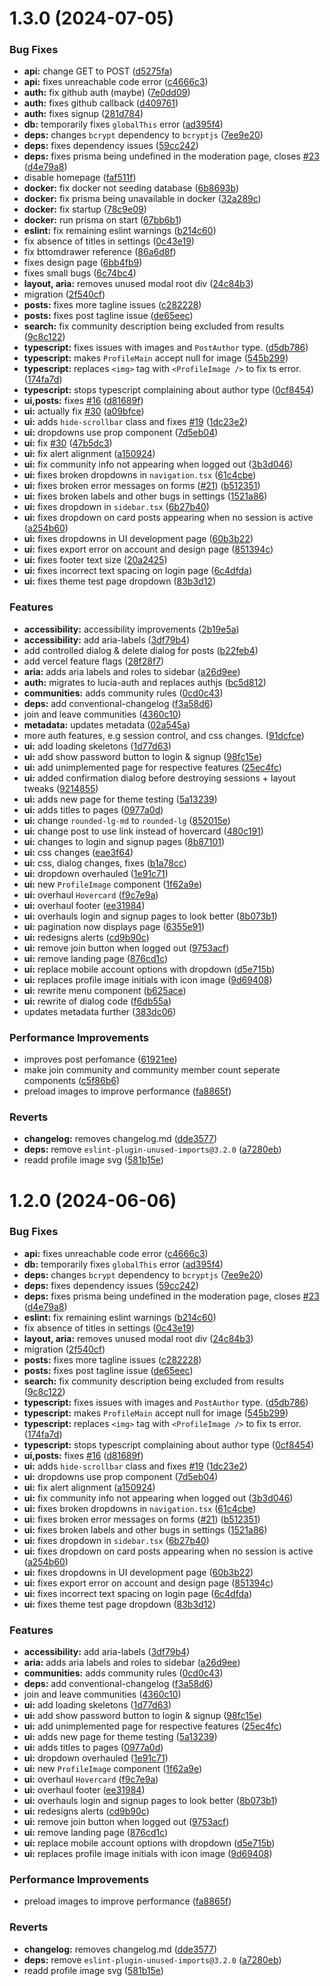 # 1.3.0 (2024-07-05)


### Bug Fixes

* **api:** change GET to POST ([d5275fa](https://github.com/CMD-Forum/cmd-forum/commit/d5275faa290e1769277551a59ce41ff1399e82f1))
* **api:** fixes unreachable code error ([c4666c3](https://github.com/CMD-Forum/cmd-forum/commit/c4666c3bcc8065d9a6e8727b4245660b57a18759))
* **auth:** fix github auth (maybe) ([7e0dd09](https://github.com/CMD-Forum/cmd-forum/commit/7e0dd09af8e6a35bc1213031e7152292bd344f61))
* **auth:** fixes github callback ([d409761](https://github.com/CMD-Forum/cmd-forum/commit/d409761c87b70ba25ce67f89bbe23454931551be))
* **auth:** fixes signup ([281d784](https://github.com/CMD-Forum/cmd-forum/commit/281d784e4d4a9afeb505626e416516b9b869d86e))
* **db:** temporarily fixes `globalThis` error ([ad395f4](https://github.com/CMD-Forum/cmd-forum/commit/ad395f42c81effa6d85d57080a679ccd2f313c12))
* **deps:** changes `bcrypt` dependency to `bcryptjs` ([7ee9e20](https://github.com/CMD-Forum/cmd-forum/commit/7ee9e20e705dabaaa25b8ccaae692cd86496b57b))
* **deps:** fixes dependency issues ([59cc242](https://github.com/CMD-Forum/cmd-forum/commit/59cc2424130ef2cb5be80d35475a5930d3b359ac))
* **deps:** fixes prisma being undefined in the moderation page, closes [#23](https://github.com/CMD-Forum/cmd-forum/issues/23) ([d4e79a8](https://github.com/CMD-Forum/cmd-forum/commit/d4e79a892adbd2dd2fa4a53cced657ca6ed5a940))
* disable homepage ([faf511f](https://github.com/CMD-Forum/cmd-forum/commit/faf511f70a7f4d221eedb6cccfc1bd6d8ee1aa78))
* **docker:** fix docker not seeding database ([6b8693b](https://github.com/CMD-Forum/cmd-forum/commit/6b8693b412c729d5243f29663af005083ef47481))
* **docker:** fix prisma being unavailable in docker ([32a289c](https://github.com/CMD-Forum/cmd-forum/commit/32a289c1178af33cb04f1d850129b60ef8fc5008))
* **docker:** fix startup ([78c9e09](https://github.com/CMD-Forum/cmd-forum/commit/78c9e0953ee389a4cdfff3600f3017ec4ce076a6))
* **docker:** run prisma on start ([67bb6b1](https://github.com/CMD-Forum/cmd-forum/commit/67bb6b1a8662030a3269d4794ae1c429893bce4e))
* **eslint:** fix remaining eslint warnings ([b214c60](https://github.com/CMD-Forum/cmd-forum/commit/b214c60c87a49c13b814af1ec83bd26717c0c778))
* fix absence of titles in settings ([0c43e19](https://github.com/CMD-Forum/cmd-forum/commit/0c43e1981f2f202d6528baee5f4c2013980ead46))
* fix bttomdrawer reference ([86a6d8f](https://github.com/CMD-Forum/cmd-forum/commit/86a6d8fb6c3fd428a5f663fe54e78979fe3448a9))
* fixes design page ([6bb4fb9](https://github.com/CMD-Forum/cmd-forum/commit/6bb4fb98a52d464edcd2c5de6f1f9c2489ccbcc4))
* fixes small bugs ([6c74bc4](https://github.com/CMD-Forum/cmd-forum/commit/6c74bc494476c4852a62946354f490c2fef7b6e8))
* **layout, aria:** removes unused modal root div ([24c84b3](https://github.com/CMD-Forum/cmd-forum/commit/24c84b3cc3e0e13e161d780e33ca2f73b12532a9))
* migration ([2f540cf](https://github.com/CMD-Forum/cmd-forum/commit/2f540cf62dc99037c7c63cd6bee4201d3959f515))
* **posts:** fixes more tagline issues ([c282228](https://github.com/CMD-Forum/cmd-forum/commit/c2822287bf64ad78a48fc9baa4864b0eb7512571))
* **posts:** fixes post tagline issue ([de65eec](https://github.com/CMD-Forum/cmd-forum/commit/de65eec5d26a46f0dfc4b12a58f1adc5a90c173a))
* **search:** fix community description being excluded from results ([9c8c122](https://github.com/CMD-Forum/cmd-forum/commit/9c8c1222b07238135d024cafa943374392a1eb57))
* **typescript:** fixes issues with images and `PostAuthor` type. ([d5db786](https://github.com/CMD-Forum/cmd-forum/commit/d5db7868589969857f0539bf36a00741e719c798))
* **typescript:** makes `ProfileMain` accept null for image ([545b299](https://github.com/CMD-Forum/cmd-forum/commit/545b29924ebca64d03c6858e7f38c14f6212ccd7))
* **typescript:** replaces `<img>` tag with `<ProfileImage />` to fix ts error. ([174fa7d](https://github.com/CMD-Forum/cmd-forum/commit/174fa7d161267b064dcafb5f90ee18e775a94410))
* **typescript:** stops typescript complaining about author type ([0cf8454](https://github.com/CMD-Forum/cmd-forum/commit/0cf8454b9440997932eef8d8a98033ced40e9fb1))
* **ui,posts:** fixes [#16](https://github.com/CMD-Forum/cmd-forum/issues/16) ([d81689f](https://github.com/CMD-Forum/cmd-forum/commit/d81689fe2373587503272a02873665a02e66bf3f))
* **ui:** actually fix [#30](https://github.com/CMD-Forum/cmd-forum/issues/30) ([a09bfce](https://github.com/CMD-Forum/cmd-forum/commit/a09bfcea47cc1c0ef2ddc68f4b470e45baed09fb))
* **ui:** adds `hide-scrollbar` class and fixes [#19](https://github.com/CMD-Forum/cmd-forum/issues/19) ([1dc23e2](https://github.com/CMD-Forum/cmd-forum/commit/1dc23e2f48244aa37d0803a5ac7974bbb556dcd3))
* **ui:** dropdowns use prop component ([7d5eb04](https://github.com/CMD-Forum/cmd-forum/commit/7d5eb0407a37b3064b305a45dbffa3341b6e08d8))
* **ui:** fix [#30](https://github.com/CMD-Forum/cmd-forum/issues/30) ([47b5dc3](https://github.com/CMD-Forum/cmd-forum/commit/47b5dc37b49c79f7ae554c778cb8dacccdafc399))
* **ui:** fix alert alignment ([a150924](https://github.com/CMD-Forum/cmd-forum/commit/a1509241d35c9d89301a42ed5b77ab9cb29924d9))
* **ui:** fix community info not appearing when logged out ([3b3d046](https://github.com/CMD-Forum/cmd-forum/commit/3b3d046b424d41731e6d86c92006c34e7b38b198))
* **ui:** fixes broken dropdowns in `navigation.tsx` ([61c4cbe](https://github.com/CMD-Forum/cmd-forum/commit/61c4cbe2fae6ee42f67d623fc045258583bee591))
* **ui:** fixes broken error messages on forms ([#21](https://github.com/CMD-Forum/cmd-forum/issues/21)) ([b512351](https://github.com/CMD-Forum/cmd-forum/commit/b5123513776dd6cc561216a2c49b3602f7432bc3))
* **ui:** fixes broken labels and other bugs in settings ([1521a86](https://github.com/CMD-Forum/cmd-forum/commit/1521a867bc5ea3581f8ef2fcfdeba4a7fb9141f9))
* **ui:** fixes dropdown in `sidebar.tsx` ([6b27b40](https://github.com/CMD-Forum/cmd-forum/commit/6b27b40d6aa4d127eb40068b746c20f0efa35c27))
* **ui:** fixes dropdown on card posts appearing when no session is active ([a254b60](https://github.com/CMD-Forum/cmd-forum/commit/a254b60d3582613c385c5c6a9ddc3e8952ae9407))
* **ui:** fixes dropdowns in UI development page ([60b3b22](https://github.com/CMD-Forum/cmd-forum/commit/60b3b22bd1d76908f5034841648e0dc7c77394a8))
* **ui:** fixes export error on account and design page ([851394c](https://github.com/CMD-Forum/cmd-forum/commit/851394c9229b207bdbb64ffc7c31e02d47557d9d))
* **ui:** fixes footer text size ([20a2425](https://github.com/CMD-Forum/cmd-forum/commit/20a2425478795d56a9b57fa830500113b4ccb0e4))
* **ui:** fixes incorrect text spacing on login page ([6c4dfda](https://github.com/CMD-Forum/cmd-forum/commit/6c4dfda26fdfb7bd050eab41e5ea084cfc63e5d6))
* **ui:** fixes theme test page dropdown ([83b3d12](https://github.com/CMD-Forum/cmd-forum/commit/83b3d12aeb633fbec0374d6e5b5aeb7c108484b3))


### Features

* **accessibility:** accessibility improvements ([2b19e5a](https://github.com/CMD-Forum/cmd-forum/commit/2b19e5ae9488b9ddabbab7977abdf7aba32ceb41))
* **accessibility:** add aria-labels ([3df79b4](https://github.com/CMD-Forum/cmd-forum/commit/3df79b4cf0c7a91c72476bab75589b36d0d3e86a))
* add controlled dialog & delete dialog for posts ([b22feb4](https://github.com/CMD-Forum/cmd-forum/commit/b22feb43b0bfd4fc92fe9ebe7dadccea93d8cc20))
* add vercel feature flags ([28f28f7](https://github.com/CMD-Forum/cmd-forum/commit/28f28f78548ae62fb99395d92cbfdda39e8cea82))
* **aria:** adds aria labels and roles to sidebar ([a26d9ee](https://github.com/CMD-Forum/cmd-forum/commit/a26d9eedcd8b381e1e87d58c337511b39c143223))
* **auth:** migrates to lucia-auth and replaces authjs ([bc5d812](https://github.com/CMD-Forum/cmd-forum/commit/bc5d812a4fb9e04c80c567291273d1dcf776d7c7))
* **communities:** adds community rules ([0cd0c43](https://github.com/CMD-Forum/cmd-forum/commit/0cd0c43b0ec8a08e5027f5f7fd53b5d738d8ab5f))
* **deps:** add conventional-changelog ([f3a58d6](https://github.com/CMD-Forum/cmd-forum/commit/f3a58d65149a46e19f99ec19d7a895fe53d18d48))
* join and leave communities ([4360c10](https://github.com/CMD-Forum/cmd-forum/commit/4360c108d47df61a9e70381d8426f0a041c5e29c))
* **metadata:** updates metadata ([02a545a](https://github.com/CMD-Forum/cmd-forum/commit/02a545ae7d6069ee403a7d381dc7ed20f861ade8))
* more auth features, e.g session control, and css changes. ([91dcfce](https://github.com/CMD-Forum/cmd-forum/commit/91dcfcebc1bb5f279241cd579e609ed5e519362b))
* **ui:** add loading skeletons ([1d77d63](https://github.com/CMD-Forum/cmd-forum/commit/1d77d63e59289c3b551b1f8ab1ff3ae9053dd847))
* **ui:** add show password button to login & signup ([98fc15e](https://github.com/CMD-Forum/cmd-forum/commit/98fc15ec9c19b51bf0f52aa0fe375019c0331b40))
* **ui:** add unimplemented page for respective features ([25ec4fc](https://github.com/CMD-Forum/cmd-forum/commit/25ec4fc32cb0a15ecc523d34328eb115cc1a73f5))
* **ui:** added confirmation dialog before destroying sessions + layout tweaks ([9214855](https://github.com/CMD-Forum/cmd-forum/commit/921485581c4f46bc42ad16615f45ba33778d7bbc))
* **ui:** adds new page for theme testing ([5a13239](https://github.com/CMD-Forum/cmd-forum/commit/5a13239bf9c02d28230dc56def97829aa19fe91a))
* **ui:** adds titles to pages ([0977a0d](https://github.com/CMD-Forum/cmd-forum/commit/0977a0d15d098ed43f56fcb44f05394c5e6d762f))
* **ui:** change `rounded-lg-md` to `rounded-lg` ([852015e](https://github.com/CMD-Forum/cmd-forum/commit/852015ed680c19229fbdce170fb0bc78a214a738))
* **ui:** change post to use link instead of hovercard ([480c191](https://github.com/CMD-Forum/cmd-forum/commit/480c19170d18674d7f0b70d0ed38606057715bfb))
* **ui:** changes to login and signup pages ([8b87101](https://github.com/CMD-Forum/cmd-forum/commit/8b87101ffd0a74229dad1e5c9160800bf369df47))
* **ui:** css changes ([eae3f64](https://github.com/CMD-Forum/cmd-forum/commit/eae3f6437c4b9e24e227a7ba06d8f220d9105ca5))
* **ui:** css, dialog changes, fixes ([b1a78cc](https://github.com/CMD-Forum/cmd-forum/commit/b1a78cc6d69606a56e4c387c936067fba25c25d0))
* **ui:** dropdown overhauled ([1e91c71](https://github.com/CMD-Forum/cmd-forum/commit/1e91c71d6d2bdc7d34420a7112025006d5a9f778))
* **ui:** new `ProfileImage` component ([1f62a9e](https://github.com/CMD-Forum/cmd-forum/commit/1f62a9e9dff637406a7c1574d10c095c36c2ba35))
* **ui:** overhaul `Hovercard` ([f9c7e9a](https://github.com/CMD-Forum/cmd-forum/commit/f9c7e9a2296526af5407abf8ab3645c53785a15d))
* **ui:** overhaul footer ([ee31984](https://github.com/CMD-Forum/cmd-forum/commit/ee319847a2bf70bfc4a35ca22ef400bf5a5fa593))
* **ui:** overhauls login and signup pages to look better ([8b073b1](https://github.com/CMD-Forum/cmd-forum/commit/8b073b190032614b9a1e131d06072902b4761ea6))
* **ui:** pagination now displays page ([6355e91](https://github.com/CMD-Forum/cmd-forum/commit/6355e91694565b520bc9112472fb2c89baeb16bd))
* **ui:** redesigns alerts ([cd9b90c](https://github.com/CMD-Forum/cmd-forum/commit/cd9b90cace112dbad22cc15eef499195f9fee0b9))
* **ui:** remove join button when logged out ([9753acf](https://github.com/CMD-Forum/cmd-forum/commit/9753acf86ba6c09d5876258429f2ff90f42cc987))
* **ui:** remove landing page ([876cd1c](https://github.com/CMD-Forum/cmd-forum/commit/876cd1c9b06de493d5185a97592a024900ce6d2f))
* **ui:** replace mobile account options with dropdown ([d5e715b](https://github.com/CMD-Forum/cmd-forum/commit/d5e715b493689cefdd442b5102966beaff8b75e4))
* **ui:** replaces profile image initials with icon image ([9d69408](https://github.com/CMD-Forum/cmd-forum/commit/9d694084924b668a75cc502c5e0b2cd6b03a9ad7))
* **ui:** rewrite menu component ([b625ace](https://github.com/CMD-Forum/cmd-forum/commit/b625aceca7b6652e1cfd082649e2e6c16f66a928))
* **ui:** rewrite of dialog code ([f6db55a](https://github.com/CMD-Forum/cmd-forum/commit/f6db55a471ead17ceb3d1781022486a6037660f6))
* updates metadata further ([383dc06](https://github.com/CMD-Forum/cmd-forum/commit/383dc065f33a5cfa1c798e2c9fb0d11cf7916bdd))


### Performance Improvements

* improves post perfomance ([61921ee](https://github.com/CMD-Forum/cmd-forum/commit/61921ee2b72a4585f6d53b29951dea57725c0c5a))
* make join community and community member count seperate components ([c5f86b6](https://github.com/CMD-Forum/cmd-forum/commit/c5f86b63bf9400366edef7f3bc22c2ccfd10206b))
* preload images to improve performance ([fa8865f](https://github.com/CMD-Forum/cmd-forum/commit/fa8865f041aaf289cf084586865d62e5a13847f4))


### Reverts

* **changelog:** removes changelog.md ([dde3577](https://github.com/CMD-Forum/cmd-forum/commit/dde357795865a62aa2c733abd2515574d7f3fefc))
* **deps:** remove `eslint-plugin-unused-imports@3.2.0` ([a7280eb](https://github.com/CMD-Forum/cmd-forum/commit/a7280eb5b2feef9f684fd9289f7a94dd44f81390))
* readd profile image svg ([581b15e](https://github.com/CMD-Forum/cmd-forum/commit/581b15eef8603036ddfbcc32cfb028b0281c77e8))



# 1.2.0 (2024-06-06)


### Bug Fixes

* **api:** fixes unreachable code error ([c4666c3](https://github.com/CMD-Forum/cmd-forum/commit/c4666c3bcc8065d9a6e8727b4245660b57a18759))
* **db:** temporarily fixes `globalThis` error ([ad395f4](https://github.com/CMD-Forum/cmd-forum/commit/ad395f42c81effa6d85d57080a679ccd2f313c12))
* **deps:** changes `bcrypt` dependency to `bcryptjs` ([7ee9e20](https://github.com/CMD-Forum/cmd-forum/commit/7ee9e20e705dabaaa25b8ccaae692cd86496b57b))
* **deps:** fixes dependency issues ([59cc242](https://github.com/CMD-Forum/cmd-forum/commit/59cc2424130ef2cb5be80d35475a5930d3b359ac))
* **deps:** fixes prisma being undefined in the moderation page, closes [#23](https://github.com/CMD-Forum/cmd-forum/issues/23) ([d4e79a8](https://github.com/CMD-Forum/cmd-forum/commit/d4e79a892adbd2dd2fa4a53cced657ca6ed5a940))
* **eslint:** fix remaining eslint warnings ([b214c60](https://github.com/CMD-Forum/cmd-forum/commit/b214c60c87a49c13b814af1ec83bd26717c0c778))
* fix absence of titles in settings ([0c43e19](https://github.com/CMD-Forum/cmd-forum/commit/0c43e1981f2f202d6528baee5f4c2013980ead46))
* **layout, aria:** removes unused modal root div ([24c84b3](https://github.com/CMD-Forum/cmd-forum/commit/24c84b3cc3e0e13e161d780e33ca2f73b12532a9))
* migration ([2f540cf](https://github.com/CMD-Forum/cmd-forum/commit/2f540cf62dc99037c7c63cd6bee4201d3959f515))
* **posts:** fixes more tagline issues ([c282228](https://github.com/CMD-Forum/cmd-forum/commit/c2822287bf64ad78a48fc9baa4864b0eb7512571))
* **posts:** fixes post tagline issue ([de65eec](https://github.com/CMD-Forum/cmd-forum/commit/de65eec5d26a46f0dfc4b12a58f1adc5a90c173a))
* **search:** fix community description being excluded from results ([9c8c122](https://github.com/CMD-Forum/cmd-forum/commit/9c8c1222b07238135d024cafa943374392a1eb57))
* **typescript:** fixes issues with images and `PostAuthor` type. ([d5db786](https://github.com/CMD-Forum/cmd-forum/commit/d5db7868589969857f0539bf36a00741e719c798))
* **typescript:** makes `ProfileMain` accept null for image ([545b299](https://github.com/CMD-Forum/cmd-forum/commit/545b29924ebca64d03c6858e7f38c14f6212ccd7))
* **typescript:** replaces `<img>` tag with `<ProfileImage />` to fix ts error. ([174fa7d](https://github.com/CMD-Forum/cmd-forum/commit/174fa7d161267b064dcafb5f90ee18e775a94410))
* **typescript:** stops typescript complaining about author type ([0cf8454](https://github.com/CMD-Forum/cmd-forum/commit/0cf8454b9440997932eef8d8a98033ced40e9fb1))
* **ui,posts:** fixes [#16](https://github.com/CMD-Forum/cmd-forum/issues/16) ([d81689f](https://github.com/CMD-Forum/cmd-forum/commit/d81689fe2373587503272a02873665a02e66bf3f))
* **ui:** adds `hide-scrollbar` class and fixes [#19](https://github.com/CMD-Forum/cmd-forum/issues/19) ([1dc23e2](https://github.com/CMD-Forum/cmd-forum/commit/1dc23e2f48244aa37d0803a5ac7974bbb556dcd3))
* **ui:** dropdowns use prop component ([7d5eb04](https://github.com/CMD-Forum/cmd-forum/commit/7d5eb0407a37b3064b305a45dbffa3341b6e08d8))
* **ui:** fix alert alignment ([a150924](https://github.com/CMD-Forum/cmd-forum/commit/a1509241d35c9d89301a42ed5b77ab9cb29924d9))
* **ui:** fix community info not appearing when logged out ([3b3d046](https://github.com/CMD-Forum/cmd-forum/commit/3b3d046b424d41731e6d86c92006c34e7b38b198))
* **ui:** fixes broken dropdowns in `navigation.tsx` ([61c4cbe](https://github.com/CMD-Forum/cmd-forum/commit/61c4cbe2fae6ee42f67d623fc045258583bee591))
* **ui:** fixes broken error messages on forms ([#21](https://github.com/CMD-Forum/cmd-forum/issues/21)) ([b512351](https://github.com/CMD-Forum/cmd-forum/commit/b5123513776dd6cc561216a2c49b3602f7432bc3))
* **ui:** fixes broken labels and other bugs in settings ([1521a86](https://github.com/CMD-Forum/cmd-forum/commit/1521a867bc5ea3581f8ef2fcfdeba4a7fb9141f9))
* **ui:** fixes dropdown in `sidebar.tsx` ([6b27b40](https://github.com/CMD-Forum/cmd-forum/commit/6b27b40d6aa4d127eb40068b746c20f0efa35c27))
* **ui:** fixes dropdown on card posts appearing when no session is active ([a254b60](https://github.com/CMD-Forum/cmd-forum/commit/a254b60d3582613c385c5c6a9ddc3e8952ae9407))
* **ui:** fixes dropdowns in UI development page ([60b3b22](https://github.com/CMD-Forum/cmd-forum/commit/60b3b22bd1d76908f5034841648e0dc7c77394a8))
* **ui:** fixes export error on account and design page ([851394c](https://github.com/CMD-Forum/cmd-forum/commit/851394c9229b207bdbb64ffc7c31e02d47557d9d))
* **ui:** fixes incorrect text spacing on login page ([6c4dfda](https://github.com/CMD-Forum/cmd-forum/commit/6c4dfda26fdfb7bd050eab41e5ea084cfc63e5d6))
* **ui:** fixes theme test page dropdown ([83b3d12](https://github.com/CMD-Forum/cmd-forum/commit/83b3d12aeb633fbec0374d6e5b5aeb7c108484b3))


### Features

* **accessibility:** add aria-labels ([3df79b4](https://github.com/CMD-Forum/cmd-forum/commit/3df79b4cf0c7a91c72476bab75589b36d0d3e86a))
* **aria:** adds aria labels and roles to sidebar ([a26d9ee](https://github.com/CMD-Forum/cmd-forum/commit/a26d9eedcd8b381e1e87d58c337511b39c143223))
* **communities:** adds community rules ([0cd0c43](https://github.com/CMD-Forum/cmd-forum/commit/0cd0c43b0ec8a08e5027f5f7fd53b5d738d8ab5f))
* **deps:** add conventional-changelog ([f3a58d6](https://github.com/CMD-Forum/cmd-forum/commit/f3a58d65149a46e19f99ec19d7a895fe53d18d48))
* join and leave communities ([4360c10](https://github.com/CMD-Forum/cmd-forum/commit/4360c108d47df61a9e70381d8426f0a041c5e29c))
* **ui:** add loading skeletons ([1d77d63](https://github.com/CMD-Forum/cmd-forum/commit/1d77d63e59289c3b551b1f8ab1ff3ae9053dd847))
* **ui:** add show password button to login & signup ([98fc15e](https://github.com/CMD-Forum/cmd-forum/commit/98fc15ec9c19b51bf0f52aa0fe375019c0331b40))
* **ui:** add unimplemented page for respective features ([25ec4fc](https://github.com/CMD-Forum/cmd-forum/commit/25ec4fc32cb0a15ecc523d34328eb115cc1a73f5))
* **ui:** adds new page for theme testing ([5a13239](https://github.com/CMD-Forum/cmd-forum/commit/5a13239bf9c02d28230dc56def97829aa19fe91a))
* **ui:** adds titles to pages ([0977a0d](https://github.com/CMD-Forum/cmd-forum/commit/0977a0d15d098ed43f56fcb44f05394c5e6d762f))
* **ui:** dropdown overhauled ([1e91c71](https://github.com/CMD-Forum/cmd-forum/commit/1e91c71d6d2bdc7d34420a7112025006d5a9f778))
* **ui:** new `ProfileImage` component ([1f62a9e](https://github.com/CMD-Forum/cmd-forum/commit/1f62a9e9dff637406a7c1574d10c095c36c2ba35))
* **ui:** overhaul `Hovercard` ([f9c7e9a](https://github.com/CMD-Forum/cmd-forum/commit/f9c7e9a2296526af5407abf8ab3645c53785a15d))
* **ui:** overhaul footer ([ee31984](https://github.com/CMD-Forum/cmd-forum/commit/ee319847a2bf70bfc4a35ca22ef400bf5a5fa593))
* **ui:** overhauls login and signup pages to look better ([8b073b1](https://github.com/CMD-Forum/cmd-forum/commit/8b073b190032614b9a1e131d06072902b4761ea6))
* **ui:** redesigns alerts ([cd9b90c](https://github.com/CMD-Forum/cmd-forum/commit/cd9b90cace112dbad22cc15eef499195f9fee0b9))
* **ui:** remove join button when logged out ([9753acf](https://github.com/CMD-Forum/cmd-forum/commit/9753acf86ba6c09d5876258429f2ff90f42cc987))
* **ui:** remove landing page ([876cd1c](https://github.com/CMD-Forum/cmd-forum/commit/876cd1c9b06de493d5185a97592a024900ce6d2f))
* **ui:** replace mobile account options with dropdown ([d5e715b](https://github.com/CMD-Forum/cmd-forum/commit/d5e715b493689cefdd442b5102966beaff8b75e4))
* **ui:** replaces profile image initials with icon image ([9d69408](https://github.com/CMD-Forum/cmd-forum/commit/9d694084924b668a75cc502c5e0b2cd6b03a9ad7))


### Performance Improvements

* preload images to improve performance ([fa8865f](https://github.com/CMD-Forum/cmd-forum/commit/fa8865f041aaf289cf084586865d62e5a13847f4))


### Reverts

* **changelog:** removes changelog.md ([dde3577](https://github.com/CMD-Forum/cmd-forum/commit/dde357795865a62aa2c733abd2515574d7f3fefc))
* **deps:** remove `eslint-plugin-unused-imports@3.2.0` ([a7280eb](https://github.com/CMD-Forum/cmd-forum/commit/a7280eb5b2feef9f684fd9289f7a94dd44f81390))
* readd profile image svg ([581b15e](https://github.com/CMD-Forum/cmd-forum/commit/581b15eef8603036ddfbcc32cfb028b0281c77e8))



